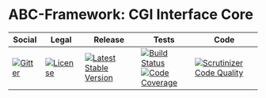 # ABC-Framework: CGI Interface Core

<table>
<thead>
<tr>
<th>Social</th>
<th>Legal</th>
<th>Release</th>
<th>Tests</th>
<th>Code</th>
</tr>
</thead>
<tbody>
<tr>
<td>
<a href="https://gitter.im/SetBased/php-abc?utm_source=badge&utm_medium=badge&utm_campaign=pr-badge"><img src="https://badges.gitter.im/SetBased/php-abc.svg" alt="Gitter"/></a>
</td>
<td>
<a href="https://packagist.org/packages/setbased/abc-cgi-core"><img src="https://poser.pugx.org/setbased/abc-cgi-core/license" alt="License"/></a>
</td>
<td>
<a href="https://packagist.org/packages/setbased/abc-cgi-core"><img src="https://poser.pugx.org/setbased/abc-cgi-core/v/stable" alt="Latest Stable Version"/></a>
</td>
<td>
<a href="https://travis-ci.org/SetBased/php-abc-cgi-core"><img src="https://travis-ci.org/SetBased/php-abc-cgi-core.svg?branch=master" alt="Build Status"/></a><br/>
<a href="https://scrutinizer-ci.com/g/SetBased/php-abc-cgi-core/?branch=master"><img src="https://scrutinizer-ci.com/g/SetBased/php-abc-cgi-core/badges/coverage.png?b=master" alt="Code Coverage"/></a>
</td>
<td>
<a href="https://scrutinizer-ci.com/g/SetBased/php-abc-cgi-core/?branch=master"><img src="https://scrutinizer-ci.com/g/SetBased/php-abc-cgi-core/badges/quality-score.png?b=master" alt="Scrutinizer Code Quality"/></a>
</td>
</tr>
</tbody>
</table>

